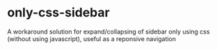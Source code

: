 # only-css-sidebar
A workaround solution for expand/collapsing of sidebar only using css (without using javascript), useful as a reponsive navigation
